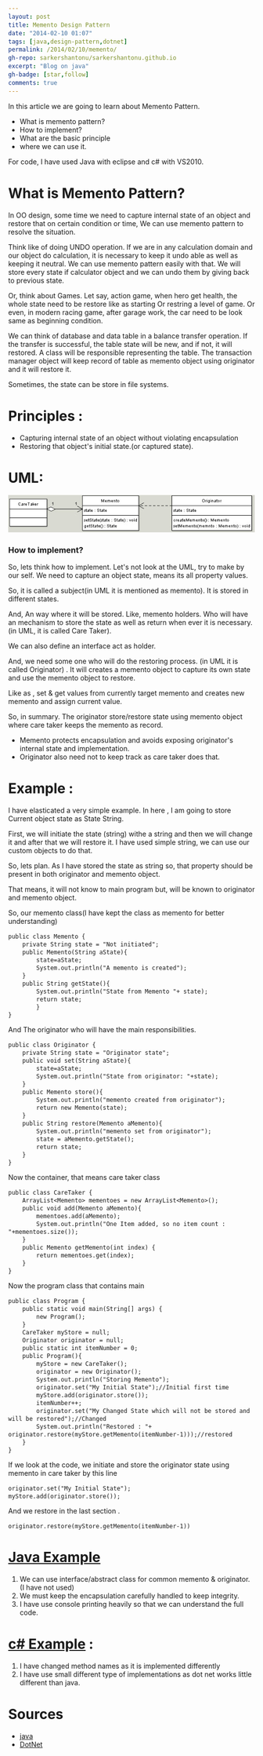 ```yaml
---
layout: post
title: Memento Design Pattern
date: "2014-02-10 01:07"
tags: [java,design-pattern,dotnet]
permalink: /2014/02/10/memento/
gh-repo: sarkershantonu/sarkershantonu.github.io
excerpt: "Blog on java"
gh-badge: [star,follow]
comments: true
---
```

In this article we are going to learn about Memento Pattern. 
- What is memento pattern? 
- How to implement?
- What are the basic principle 
- where we can use it.

For code, I have used Java with eclipse and c# with VS2010.

# What is Memento Pattern?
In OO design, some time we need to capture internal state of an object and restore that on certain condition or time, We can use memento pattern to resolve the situation. 

Think like of doing UNDO operation. If we are in any calculation domain and our object do calculation, it is necessary to keep it undo able as well as keeping it neutral. We can use memento pattern easily with that. We will store every state if calculator object and we can undo them by giving back to previous state. 

Or, think about Games. Let say, action game, when hero get health, the whole state need to be restore like as starting Or restring a level of game. Or even, in modern racing game, after garage work, the car need to be look same as beginning condition.

We can think of database and data table in a balance transfer operation. If the transfer is successful, the table state will be new, and if not, it will restored. A class will be responsible representing the table. The transaction manager object will keep record of table as memento object using originator and it will restore it. 

Sometimes, the state can be store in file systems. 

# Principles :
- Capturing internal state of an object without violating encapsulation
- Restoring that object's initial state.(or captured state).  

# UML:
![uml-memento](/images/Patterns/memento.jpg)

### How to implement? 
So, lets think how to implement. Let's not look at the UML, try to make by our self. We need to capture an object state, means its all property values. 

So, it is called a subject(in UML it is mentioned as memento). It is stored in different states. 

And, An way where it will be stored. Like, memento holders. Who will have an mechanism to store the state as well as return when ever it is necessary. (in UML, it is called Care Taker). 

We can also define an interface act as holder. 

And, we need some one who will do the restoring process. (in UML it is called Originator) . It will creates a memento object to capture its own state and use the memento object to restore. 

Like as , set & get values from currently target memento and creates new memento and assign current value. 

So, in summary. The originator store/restore state using memento object where care taker keeps the memento as record. 

- Memento protects encapsulation and avoids exposing originator's internal state and implementation.
- Originator also need not to keep track as care taker does that.

# Example : 
I have elasticated a very simple example. In here , I am going to store Current object state as State String. 

First, we will initiate the state (string) withe a string and then we will change it and after that we will restore it. I have used simple string, we can use our custom objects to do that.

So, lets plan. As I have stored the state as string so, that property should be present in both originator and memento object. 

That means, it will not know to main program but, will be known to originator and memento object. 

So, our memento class(I have kept the class as memento for better understanding)

```
public class Memento {
    private String state = "Not initiated";
    public Memento(String aState){
        state=aState;
        System.out.println("A memento is created");
    }
    public String getState(){
        System.out.println("State from Memento "+ state);
        return state;        
        }
}
```

And The originator who will have the main responsibilities.

```
public class Originator {
    private String state = "Originator state";
    public void set(String aState){
        state=aState;
        System.out.println("State from originator: "+state);
    }
    public Memento store(){
        System.out.println("memento created from originator");
        return new Memento(state);
    }
    public String restore(Memento aMemento){
        System.out.println("memento set from originator");
        state = aMemento.getState();
        return state;
    }
}
```

Now the container, that means care taker class

```
public class CareTaker {
    ArrayList<Memento> mementoes = new ArrayList<Memento>();
    public void add(Memento aMemento){
        mementoes.add(aMemento);
        System.out.println("One Item added, so no item count : "+mementoes.size());
    }
    public Memento getMemento(int index) {
        return mementoes.get(index);        
    }
}
```

Now the program class that contains main 

```
public class Program {
    public static void main(String[] args) {
        new Program();
    }
    CareTaker myStore = null;
    Originator originator = null;
    public static int itemNumber = 0;
    public Program(){
        myStore = new CareTaker();
        originator = new Originator();
        System.out.println("Storing Memento");
        originator.set("My Initial State");//Initial first time
        myStore.add(originator.store());
        itemNumber++;
        originator.set("My Changed State which will not be stored and will be restored");//Changed
        System.out.println("Restored : "+ originator.restore(myStore.getMemento(itemNumber-1)));//restored
    }
}
```

If we look at the code, we initiate and store the originator state using memento in care taker by this line

```
originator.set("My Initial State");
myStore.add(originator.store());
```

And we restore in the last section . 

```
originator.restore(myStore.getMemento(itemNumber-1))
```

# [Java Example](https://github.com/sarkershantonu/java-novice-to-advance/tree/master/DesignPatterns/Memento)
1. We can use interface/abstract class for common memento & originator. (I have not used)
2. We must keep the encapsulation carefully handled to keep integrity. 
3. I have use console printing heavily so that we can understand the full code. 

# [c# Example](https://github.com/sarkershantonu/blog-projects/tree/master/DesignPatternsDotNet/MementoPattern) : 
1. I have changed method names as it is implemented differently
2. I have use small different type of implementations as dot net works little different than java. 

# Sources
- [java](https://github.com/sarkershantonu/java-novice-to-advance/tree/master/DesignPatterns/Memento)
- [DotNet](https://github.com/sarkershantonu/blog-projects/tree/master/DesignPatternsDotNet/MementoPattern)